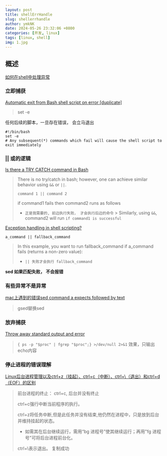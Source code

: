 ```yaml
---
layout: post
title: shellErrHandle
slug: shellerrhandle
author: ymkNK
date: 2024-05-26 23:32:06 +0800
categories: [开发, linux]
tags: [linux, shell]
img: 1.jpg
---
```



## 概述

[如何在shell中处理异常](https://blog.csdn.net/jazywoo123/article/details/47747763)

### 立即捕获

[Automatic exit from Bash shell script on error \[duplicate\]](https://stackoverflow.com/questions/2870992/automatic-exit-from-bash-shell-script-on-error)

> set -e

任何后续的脚本，一旦存在错误， 会立马退出

```shell
#!/bin/bash
set -e
# Any subsequent(*) commands which fail will cause the shell script to exit immediately
```

### || 或的逻辑

[Is there a TRY CATCH command in Bash](https://stackoverflow.com/questions/22009364/is-there-a-try-catch-command-in-bash)

> There is no try/catch in bash; however, one can achieve similar behavior using `&&` or `||`.
>
> `command 1 || command 2`
>
> if command1 fails then command2 runs as follows
>
> * `正是我需要的, 前边执行失败， 才会执行后边的命令` > Similarly, using `&&`, command2 will run `if command1 is successful`

[Exception handling in shell scripting?](https://stackoverflow.com/questions/6961389/exception-handling-in-shell-scripting)

```shell
a_command || fallback_command
```

> In this example, you want to run fallback\_command if a\_command fails (returns a non-zero value):
>
> * `|| 失败才会执行 fallback_command`

**sed 如果匹配失败， 不会报错**

### 有些异常不是异常

[mac上遇到的错误sed command a expects followed by text](https://www.jianshu.com/p/87a57a12d5e6)

> gsed替换sed

### 放弃捕获

[Throw away standard output and error](https://unix.stackexchange.com/questions/205788/throw-away-standard-output-and-error)

> `{ ps -p "$proc" | fgrep "$proc";} >/dev/null 2>&1` 效果，只输出echo内容

### 停止进程的错误理解

[Linux后台进程管理以及ctrl+z（挂起）、ctrl+c（中断）、ctrl+\（退出）和ctrl+d（EOF）的区别](https://www.cnblogs.com/jiangzhaowei/p/8971265.html)

> 前台进程的终止： ctrl+c, 后台并没有终止
>
> ctrl+c强行中断当前程序的执行。
>
> ctrl+z将任务中断,但是此任务并没有结束,他仍然在进程中，只是放到后台并维持挂起的状态。
>
> * 如需其在后台继续运行，需用“bg 进程号”使其继续运行；再用"fg 进程号"可将后台进程前台化。
>
> ctrl+\表示退出。
复制成功

